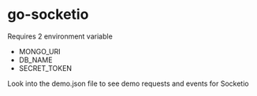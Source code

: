 # go-socketio

Requires 2 environment variable 
- MONGO_URI
- DB_NAME
- SECRET_TOKEN

Look into the demo.json file to see demo requests and events for Socketio
